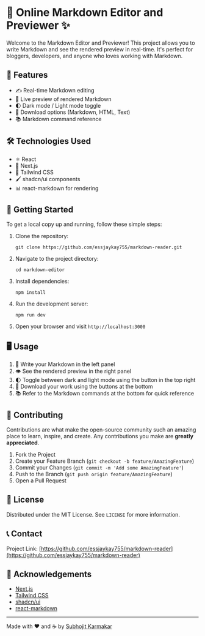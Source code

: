 # 📝 Online Markdown Editor and Previewer ✨

Welcome to the Markdown Editor and Previewer! This project allows you to write Markdown and see the rendered preview in real-time. It's perfect for bloggers, developers, and anyone who loves working with Markdown.

## 🚀 Features

- ✍️ Real-time Markdown editing
- 👀 Live preview of rendered Markdown
- 🌓 Dark mode / Light mode toggle
- 💾 Download options (Markdown, HTML, Text)
- 📚 Markdown command reference

## 🛠️ Technologies Used

- ⚛️ React
- 🔷 Next.js
- 🎨 Tailwind CSS
- 🖌️ shadcn/ui components
- 📊 react-markdown for rendering

## 🏁 Getting Started

To get a local copy up and running, follow these simple steps:

1. Clone the repository:

   ```
   git clone https://github.com/essjaykay755/markdown-reader.git
   ```

2. Navigate to the project directory:

   ```
   cd markdown-editor
   ```

3. Install dependencies:

   ```
   npm install
   ```

4. Run the development server:

   ```
   npm run dev
   ```

5. Open your browser and visit `http://localhost:3000`

## 🖥️ Usage

1. 📝 Write your Markdown in the left panel
2. 👁️ See the rendered preview in the right panel
3. 🌓 Toggle between dark and light mode using the button in the top right
4. 💾 Download your work using the buttons at the bottom
5. 📚 Refer to the Markdown commands at the bottom for quick reference

## 🤝 Contributing

Contributions are what make the open-source community such an amazing place to learn, inspire, and create. Any contributions you make are **greatly appreciated**.

1. Fork the Project
2. Create your Feature Branch (`git checkout -b feature/AmazingFeature`)
3. Commit your Changes (`git commit -m 'Add some AmazingFeature'`)
4. Push to the Branch (`git push origin feature/AmazingFeature`)
5. Open a Pull Request

## 📜 License

Distributed under the MIT License. See `LICENSE` for more information.

## 📞 Contact

<!-- Your Name - [@your_twitter](https://twitter.com/codenamesjk) - email@example.com -->

Project Link: [https://github.com/essjaykay755/markdown-reader](https://github.com/essjaykay755/markdown-reader)

## 🙏 Acknowledgements

- [Next.js](https://nextjs.org/)
- [Tailwind CSS](https://tailwindcss.com/)
- [shadcn/ui](https://ui.shadcn.com/)
- [react-markdown](https://github.com/remarkjs/react-markdown)

---

Made with ❤️ and ☕️ by [Subhojit Karmakar](https://github.com/essjaykay755)
